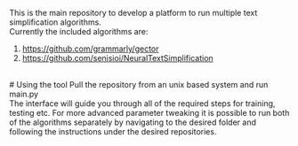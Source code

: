 This is the main repository to develop a platform to run multiple text simplification algorithms.<br>
Currently the included algorithms are:<br>
1) https://github.com/grammarly/gector <br>
2) https://github.com/senisioi/NeuralTextSimplification <br>
<br>
# Using the tool
Pull the repository from an unix based system and run main.py <br>
The interface will guide you through all of the required steps for training, testing etc. 
For more advanced parameter tweaking it is possible to run both of the algorithms separately by navigating to the desired folder and following the instructions under the desired repositories.
